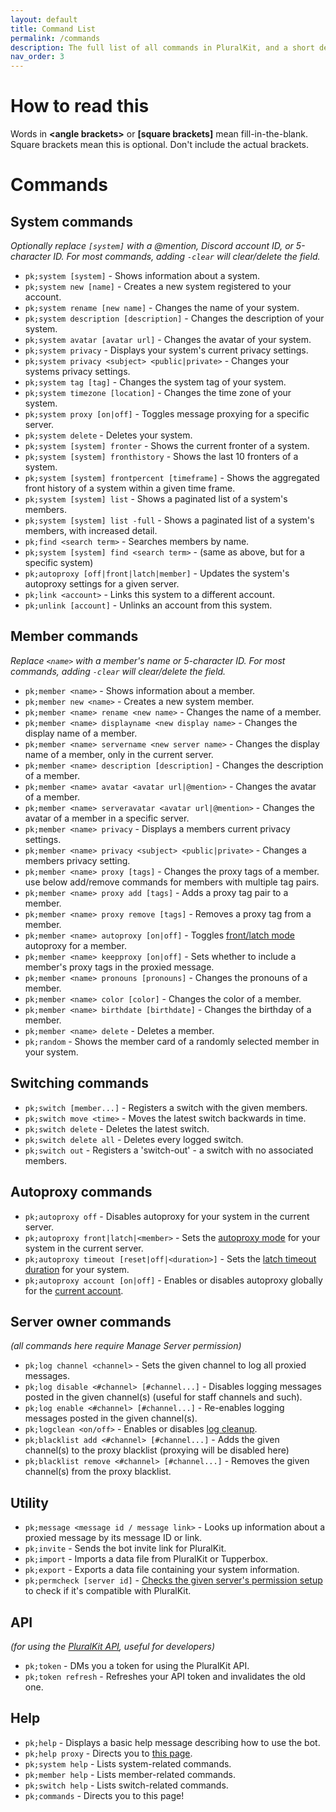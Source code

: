 ```yaml
---
layout: default
title: Command List
permalink: /commands
description: The full list of all commands in PluralKit, and a short description of what they do.
nav_order: 3
---
```


# How to read this
Words in **\<angle brackets>** or **[square brackets]** mean fill-in-the-blank. Square brackets mean this is optional. Don't include the actual brackets.

# Commands
## System commands
*Optionally replace `[system]` with a @mention, Discord account ID, or 5-character ID. For most commands, adding `-clear` will clear/delete the field.*
- `pk;system [system]` - Shows information about a system.
- `pk;system new [name]` - Creates a new system registered to your account.
- `pk;system rename [new name]` - Changes the name of your system.
- `pk;system description [description]` - Changes the description of your system.
- `pk;system avatar [avatar url]` - Changes the avatar of your system.
- `pk;system privacy` - Displays your system's current privacy settings.
- `pk;system privacy <subject> <public|private>` - Changes your systems privacy settings.
- `pk;system tag [tag]` - Changes the system tag of your system.
- `pk;system timezone [location]` - Changes the time zone of your system.
- `pk;system proxy [on|off]` - Toggles message proxying for a specific server. 
- `pk;system delete` - Deletes your system.
- `pk;system [system] fronter` - Shows the current fronter of a system.
- `pk;system [system] fronthistory` - Shows the last 10 fronters of a system.
- `pk;system [system] frontpercent [timeframe]` - Shows the aggregated front history of a system within a given time frame.
- `pk;system [system] list` - Shows a paginated list of a system's members.
- `pk;system [system] list -full` - Shows a paginated list of a system's members, with increased detail.
- `pk;find <search term>` - Searches members by name.
- `pk;system [system] find <search term>` - (same as above, but for a specific system)
- `pk;autoproxy [off|front|latch|member]` - Updates the system's autoproxy settings for a given server.
- `pk;link <account>` - Links this system to a different account.
- `pk;unlink [account]` - Unlinks an account from this system.

## Member commands
*Replace `<name>` with a member's name or 5-character ID. For most commands, adding `-clear` will clear/delete the field.*
- `pk;member <name>` - Shows information about a member.
- `pk;member new <name>` - Creates a new system member.
- `pk;member <name> rename <new name>` - Changes the name of a member.
- `pk;member <name> displayname <new display name>` - Changes the display name of a member.
- `pk;member <name> servername <new server name>` - Changes the display name of a member, only in the current server.
- `pk;member <name> description [description]` - Changes the description of a member.
- `pk;member <name> avatar <avatar url|@mention>` - Changes the avatar of a member.
- `pk;member <name> serveravatar <avatar url|@mention>` - Changes the avatar of a member in a specific server.
- `pk;member <name> privacy` - Displays a members current privacy settings.
- `pk;member <name> privacy <subject> <public|private>` - Changes a members privacy setting.
- `pk;member <name> proxy [tags]` - Changes the proxy tags of a member. use below add/remove commands for members with multiple tag pairs.
- `pk;member <name> proxy add [tags]` - Adds a proxy tag pair to a member.
- `pk;member <name> proxy remove [tags]` - Removes a proxy tag from a member.
- `pk;member <name> autoproxy [on|off]` - Toggles [front/latch mode](/guide/#disabling-front-latch-autoproxy-on-a-per-member-basis) autoproxy for a member.
- `pk;member <name> keepproxy [on|off]` - Sets whether to include a member's proxy tags in the proxied message.
- `pk;member <name> pronouns [pronouns]` - Changes the pronouns of a member.
- `pk;member <name> color [color]` - Changes the color of a member.
- `pk;member <name> birthdate [birthdate]` - Changes the birthday of a member.
- `pk;member <name> delete` - Deletes a member.
- `pk;random` - Shows the member card of a randomly selected member in your system.

## Switching commands
- `pk;switch [member...]` - Registers a switch with the given members.
- `pk;switch move <time>` - Moves the latest switch backwards in time.
- `pk;switch delete` - Deletes the latest switch.
- `pk;switch delete all` - Deletes every logged switch.
- `pk;switch out` - Registers a 'switch-out' - a switch with no associated members.

## Autoproxy commands
- `pk;autoproxy off` - Disables autoproxy for your system in the current server.
- `pk;autoproxy front|latch|<member>` - Sets the [autoproxy mode](/guide/#front-mode) for your system in the current server.
- `pk;autoproxy timeout [reset|off|<duration>]` - Sets the [latch timeout duration](/guide/#latch-timeout) for your system.
- `pk;autoproxy account [on|off]` - Enables or disables autoproxy globally for the [current account](/guide/#disabling-autoproxy-per-account).

## Server owner commands
*(all commands here require Manage Server permission)*
- `pk;log channel <channel>` - Sets the given channel to log all proxied messages.
- `pk;log disable <#channel> [#channel...]` - Disables logging messages posted in the given channel(s) (useful for staff channels and such).
- `pk;log enable <#channel> [#channel...]` - Re-enables logging messages posted in the given channel(s).
- `pk;logclean <on/off>` - Enables or disables [log cleanup](./staff/compatibility.md#log-cleanup).
- `pk;blacklist add <#channel> [#channel...]` - Adds the given channel(s) to the proxy blacklist (proxying will be disabled here)
- `pk;blacklist remove <#channel> [#channel...]` - Removes the given channel(s) from the proxy blacklist.

## Utility
- `pk;message <message id / message link>` - Looks up information about a proxied message by its message ID or link.
- `pk;invite` - Sends the bot invite link for PluralKit.
- `pk;import` - Imports a data file from PluralKit or Tupperbox.
- `pk;export` - Exports a data file containing your system information.
- `pk;permcheck [server id]` - [Checks the given server's permission setup](./staff/permissions.md#permission-checker-command) to check if it's compatible with PluralKit.

## API
*(for using the [PluralKit API](./api-documentation.md), useful for developers)*
- `pk;token` - DMs you a token for using the PluralKit API.
- `pk;token refresh` - Refreshes your API token and invalidates the old one.

## Help
- `pk;help` - Displays a basic help message describing how to use the bot.
- `pk;help proxy` - Directs you to [this page](./user-guide.md#proxying).
- `pk;system help` - Lists system-related commands.
- `pk;member help` - Lists member-related commands.
- `pk;switch help` - Lists switch-related commands.
- `pk;commands` - Directs you to this page!